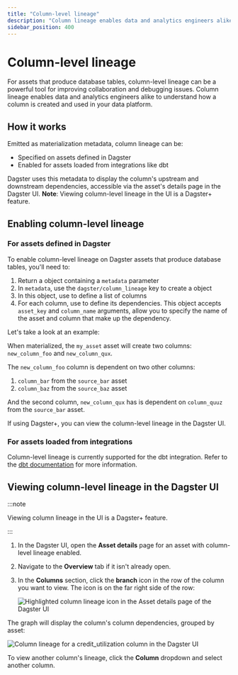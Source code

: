 ```yaml
---
title: "Column-level lineage"
description: "Column lineage enables data and analytics engineers alike to understand how a column is created and used in your data platform."
sidebar_position: 400
---
```


# Column-level lineage

For assets that produce database tables, column-level lineage can be a powerful tool for improving collaboration and debugging issues. Column lineage enables data and analytics engineers alike to understand how a column is created and used in your data platform.

## How it works

Emitted as materialization metadata, column lineage can be:

- Specified on assets defined in Dagster
- Enabled for assets loaded from integrations like dbt

Dagster uses this metadata to display the column's upstream and downstream dependencies, accessible via the asset's details page in the Dagster UI. **Note**: Viewing column-level lineage in the UI is a Dagster+ feature.

## Enabling column-level lineage

### For assets defined in Dagster

To enable column-level lineage on Dagster assets that produce database tables, you'll need to:

1. Return a <PyObject section="assets" module="dagster" object="MaterializeResult" /> object containing a `metadata` parameter
2. In `metadata`, use the `dagster/column_lineage` key to create a <PyObject section="metadata" module="dagster" object="TableColumnLineage" /> object
3. In this object, use <PyObject section="metadata" module="dagster" object="TableColumnLineage" displayText="TableColumnLineage.deps_by_column" /> to define a list of columns
4. For each column, use <PyObject section="metadata" module="dagster" object="TableColumnDep" /> to define its dependencies. This object accepts `asset_key` and `column_name` arguments, allow you to specify the name of the asset and column that make up the dependency.

Let's take a look at an example:

<CodeExample path="docs_snippets/docs_snippets/concepts/metadata-tags/asset_column_lineage.py" />

When materialized, the `my_asset` asset will create two columns: `new_column_foo` and `new_column_qux`.

The `new_column_foo` column is dependent on two other columns:

1. `column_bar` from the `source_bar` asset
2. `column_baz` from the `source_baz` asset

And the second column, `new_column_qux` has is dependent on `column_quuz` from the `source_bar` asset.

If using Dagster+, you can view the column-level lineage in the Dagster UI.

### For assets loaded from integrations

Column-level lineage is currently supported for the dbt integration. Refer to the [dbt documentation](/integrations/libraries/dbt/reference) for more information.

## Viewing column-level lineage in the Dagster UI

:::note

Viewing column lineage in the UI is a Dagster+ feature.

:::

1. In the Dagster UI, open the **Asset details** page for an asset with column-level lineage enabled.
2. Navigate to the **Overview** tab if it isn't already open.
3. In the **Columns** section, click the **branch** icon in the row of the column you want to view. The icon is on the far right side of the row:

    ![Highlighted column lineage icon in the Asset details page of the Dagster UI](/images/guides/build/assets/metadata-tags/column-lineage-icon.png)

The graph will display the column's column dependencies, grouped by asset:

![Column lineage for a credit_utilization column in the Dagster UI](/images/guides/build/assets/metadata-tags/column-level-lineage.png)

To view another column's lineage, click the **Column** dropdown and select another column.
